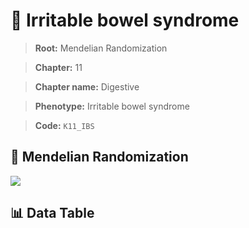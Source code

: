 # 🧪 Irritable bowel syndrome

> **Root:** Mendelian Randomization

> **Chapter:** 11  

> **Chapter name:** Digestive

> **Phenotype:** Irritable bowel syndrome  

> **Code:** `K11_IBS`

## 🧬 Mendelian Randomization  

<img src="/MR/Figures/Forward/K11_IBS.png"/>

## 📊 Data Table

<CsvTableMRF src="/MR_Data/Forward/K11_IBS.csv"/>
